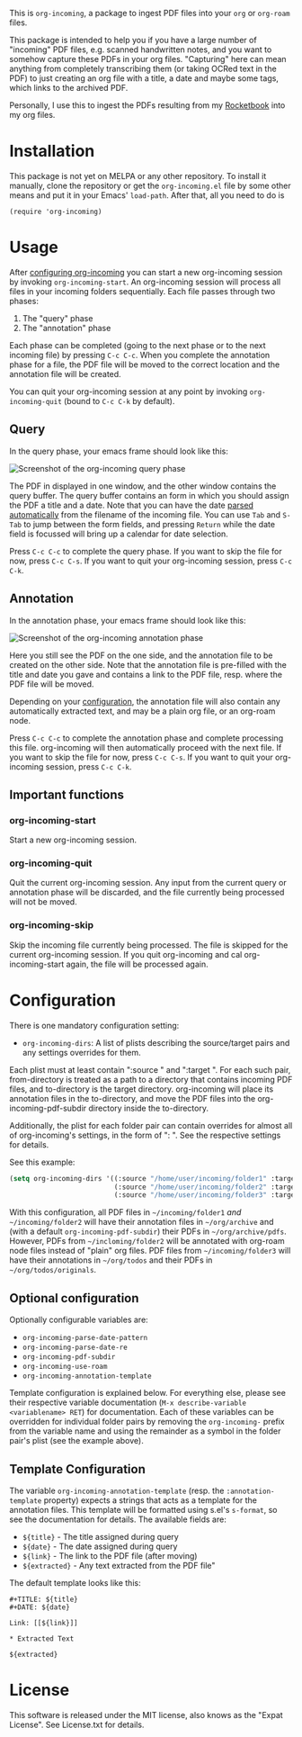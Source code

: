 This is `org-incoming`, a package to ingest PDF files into your `org` or `org-roam` files.

This package is intended to help you if you have a large number of "incoming" PDF files,
e.g. scanned handwritten notes, and you want to somehow capture these PDFs in your org
files. "Capturing" here can mean anything from completely transcribing them (or taking OCRed text in
the PDF) to just creating an org file with a title, a date and maybe some tags, which links to the
archived PDF.

Personally, I use this to ingest the PDFs resulting from my [Rocketbook](https://getrocketbook.com/)
into my org files.

# Installation

This package is not yet on MELPA or any other repository. To install it manually, clone the
repository or get the `org-incoming.el` file by some other means and put it in your Emacs'
`load-path`. After that, all you need to do is

```
(require 'org-incoming)
```


# Usage 

After [configuring org-incoming](#configuration) you can start a new org-incoming session by
invoking `org-incoming-start`. An org-incoming session will process all files in your incoming
folders sequentially. Each file passes through two phases:

1. The "query" phase
2. The "annotation" phase

Each phase can be completed (going to the next phase or to the next incoming file) by pressing `C-c
C-c`. When you complete the annotation phase for a file, the PDF file will be moved to the correct
location and the annotation file will be created.

You can quit your org-incoming session at any point by invoking `org-incoming-quit` (bound to
`C-c C-k` by default).

## Query

In the query phase, your emacs frame should look like this:

![Screenshot of the org-incoming query phase](https://raw.githubusercontent.com/tinloaf/org-incoming/main/doc/screenshot_query.png)

The PDF in displayed in one window, and the other window contains the query buffer. The query buffer
contains an form in which you should assign the PDF a title and a date. Note that you can have
the date [parsed automatically](#optional-configuration) from the filename of the incoming file. You can use `Tab` and `S-Tab`
to jump between the form fields, and pressing `Return` while the date field is focussed will bring
up a calendar for date selection.

Press `C-c C-c` to complete the query phase. If you want to skip the file for now, press `C-c
C-s`. If you want to quit your org-incoming session, press `C-c C-k`.

## Annotation

In the annotation phase, your emacs frame should look like this:

![Screenshot of the org-incoming annotation phase](https://raw.githubusercontent.com/tinloaf/org-incoming/main/doc/screenshot_annotation.png)

Here you still see the PDF on the one side, and the annotation file to be created on the other
side. Note that the annotation file is pre-filled with the title and date you gave and contains a
link to the PDF file, resp. where the PDF file will be moved.

Depending on your [configuration](#configuration), the annotation file will also contain any automatically
extracted text, and may be a plain org file, or an org-roam node.

Press `C-c C-c` to complete the annotation phase and complete processing this file. org-incoming
will then automatically proceed with the next file. If you want to skip the file for now, press `C-c
C-s`. If you want to quit your org-incoming session, press `C-c C-k`.

## Important functions
### org-incoming-start
Start a new org-incoming session.

### org-incoming-quit
Quit the current org-incoming session. Any input from the current query or annotation phase will be
discarded, and the file currently being processed will not be moved.

### org-incoming-skip
Skip the incoming file currently being processed. The file is skipped for the current org-incoming
session. If you quit org-incoming and cal org-incoming-start again, the file will be processed
again.


# Configuration

There is one mandatory configuration setting:

 * `org-incoming-dirs`: A list of plists describing the source/target pairs and any settings overrides for them.

Each plist must at least contain ":source <from-directory>" and ":target <to-directory>".  For each
such pair, from-directory is treated as a path to a directory that contains incoming PDF files, and
to-directory is the target directory.  org-incoming will place its annotation files in the
to-directory, and move the PDF files into the org-incoming-pdf-subdir directory inside the
to-directory.

Additionally, the plist for each folder pair can contain overrides for almost all of org-incoming's
settings, in the form of ":<setting-name> <value>".  See the respective settings for details.

See this example:

~~~lisp
(setq org-incoming-dirs '((:source "/home/user/incoming/folder1" :target "/home/user/org/archive")
                          (:source "/home/user/incoming/folder2" :target "/home/user/org/archive" :use-roam 't)
		                  (:source "/home/user/incoming/folder3" :target "/home/user/org/todos" :pdf-subdir "originals")))
~~~

With this configuration, all PDF files in `~/incoming/folder1` _and_ `~/incoming/folder2` will have
their annotation files in `~/org/archive` and (with a default `org-incoming-pdf-subdir`) their PDFs
in `~/org/archive/pdfs`. However, PDFs from `~/incloming/folder2` will be annotated with org-roam
node files instead of "plain" org files. PDF files from `~/incoming/folder3` will have their
annotations in `~/org/todos` and their PDFs in `~/org/todos/originals`.

## Optional configuration

Optionally configurable variables are:
 * `org-incoming-parse-date-pattern`
 * `org-incoming-parse-date-re`
 * `org-incoming-pdf-subdir`
 * `org-incoming-use-roam`
 * `org-incoming-annotation-template`

Template configuration is explained below. For everything else, please see their respective variable
documentation (`M-x describe-variable <variablename> RET`) for documentation. Each of these
variables can be overridden for individual folder pairs by removing the `org-incoming-` prefix from
the variable name and using the remainder as a symbol in the folder pair's plist (see the example
above).

## Template Configuration

The variable `org-incoming-annotation-template` (resp. the `:annotation-template` property) expects
a strings that acts as a template for the annotation files. This template will be formatted using
s.el's `s-format`, so see the documentation for details.  The available fields are:

* `${title}` - The title assigned during query
* `${date}` - The date assigned during query
* `${link}` - The link to the PDF file (after moving)
* `${extracted}` - Any text extracted from the PDF file"

The default template looks like this:
```
#+TITLE: ${title}
#+DATE: ${date}

Link: [[${link}]]

* Extracted Text

${extracted}
```


# License

This software is released under the MIT license, also knows as the "Expat License". See License.txt
for details.

